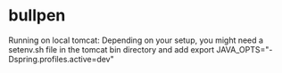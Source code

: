 # bullpen

Running on local tomcat:
Depending on your setup, you might need a setenv.sh file in the tomcat bin directory and add export JAVA_OPTS="-Dspring.profiles.active=dev"